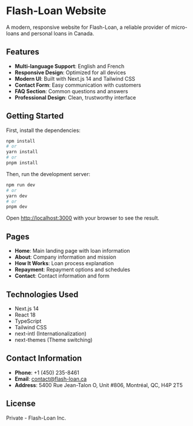# Flash-Loan Website

A modern, responsive website for Flash-Loan, a reliable provider of micro-loans and personal loans in Canada.

## Features

- **Multi-language Support**: English and French
- **Responsive Design**: Optimized for all devices
- **Modern UI**: Built with Next.js 14 and Tailwind CSS
- **Contact Form**: Easy communication with customers
- **FAQ Section**: Common questions and answers
- **Professional Design**: Clean, trustworthy interface

## Getting Started

First, install the dependencies:

```bash
npm install
# or
yarn install
# or
pnpm install
```

Then, run the development server:

```bash
npm run dev
# or
yarn dev
# or
pnpm dev
```

Open [http://localhost:3000](http://localhost:3000) with your browser to see the result.

## Pages

- **Home**: Main landing page with loan information
- **About**: Company information and mission
- **How It Works**: Loan process explanation
- **Repayment**: Repayment options and schedules
- **Contact**: Contact information and form

## Technologies Used

- Next.js 14
- React 18
- TypeScript
- Tailwind CSS
- next-intl (Internationalization)
- next-themes (Theme switching)

## Contact Information

- **Phone**: +1 (450) 235-8461
- **Email**: contact@flash-loan.ca
- **Address**: 5400 Rue Jean-Talon O, Unit #806, Montréal, QC, H4P 2T5

## License

Private - Flash-Loan Inc.